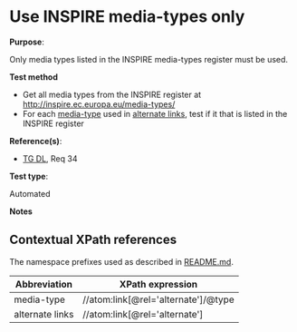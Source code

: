 # Use INSPIRE media-types only

**Purpose**:

Only media types listed in the INSPIRE media-types register must be used.

**Test method**

* Get all media types from the INSPIRE register at http://inspire.ec.europa.eu/media-types/
* For each [media-type](#mediatypes) used in [alternate links](#alternatelinks), test if it that is listed in the INSPIRE register

**Reference(s)**:

* [TG DL](README.md#ref_TG_DL), Req 34

**Test type**:

Automated

**Notes**

## Contextual XPath references

The namespace prefixes used as described in [README.md](README.md#namespaces).

Abbreviation                                               |  XPath expression
---------------------------------------------------------- | -------------------------------------------------------------------------
media-type <a name="mediatype"></a> | //atom:link[@rel='alternate']/@type
alternate links <a name="alternatelinks"></a> | //atom:link[@rel='alternate']
